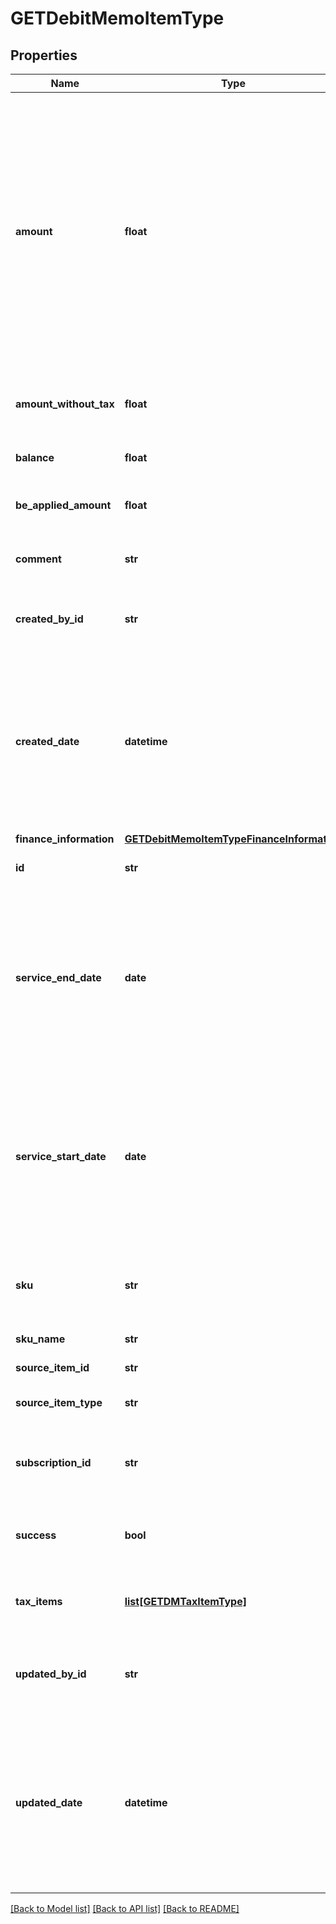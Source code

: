 # GETDebitMemoItemType

## Properties
Name | Type | Description | Notes
------------ | ------------- | ------------- | -------------
**amount** | **float** | The amount of the debit memo item. For tax-inclusive debit memo items, the amount indicates the debit memo item amount including tax. For tax-exclusive debit memo items, the amount indicates the debit memo item amount excluding tax.  | [optional] 
**amount_without_tax** | **float** | The debit memo item amount excluding tax.  | [optional] 
**balance** | **float** | The balance of the debit memo item.  | [optional] 
**be_applied_amount** | **float** | The applied amount of the debit memo item.  | [optional] 
**comment** | **str** | Comments about the debit memo item.  | [optional] 
**created_by_id** | **str** | The ID of the Zuora user who created the debit memo item.  | [optional] 
**created_date** | **datetime** | The date and time when the debit memo item was created, in &#x60;yyyy-mm-dd hh:mm:ss&#x60; format. For example, 2017-03-01 15:31:10.  | [optional] 
**finance_information** | [**GETDebitMemoItemTypeFinanceInformation**](GETDebitMemoItemTypeFinanceInformation.md) |  | [optional] 
**id** | **str** | The ID of the debit memo item.  | [optional] 
**service_end_date** | **date** | The end date of the service period associated with this debit memo item. Service ends one second before the date specified in this field.  | [optional] 
**service_start_date** | **date** | The start date of the service period associated with this debit memo item. If the associated charge is a one-time fee, this date is the date of that charge.  | [optional] 
**sku** | **str** | The SKU for the product associated with the debit memo item.  | [optional] 
**sku_name** | **str** | The name of the SKU.  | [optional] 
**source_item_id** | **str** | The ID of the source item.  | [optional] 
**source_item_type** | **str** | The type of the source item.   | [optional] 
**subscription_id** | **str** | The ID of the subscription associated with the debit memo item.  | [optional] 
**success** | **bool** | Returns &#x60;true&#x60; if the request was processed successfully. | [optional] 
**tax_items** | [**list[GETDMTaxItemType]**](GETDMTaxItemType.md) | Container for debit memo taxation items.  | [optional] 
**updated_by_id** | **str** | The ID of the Zuora user who last updated the debit memo item.  | [optional] 
**updated_date** | **datetime** | The date and time when the debit memo item was last updated, in &#x60;yyyy-mm-dd hh:mm:ss&#x60; format. For example, 2017-03-02 15:36:10.  | [optional] 

[[Back to Model list]](../README.md#documentation-for-models) [[Back to API list]](../README.md#documentation-for-api-endpoints) [[Back to README]](../README.md)


